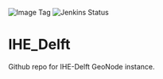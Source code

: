 ![Image Tag](https://img.shields.io/badge/Staging%20Image%20Tag:-0.0.1--0894e5e--sta-blue.svg)
![Jenkins Status](https://img.shields.io/badge/Staging%20Jenkins%20Build%20Status:-SUCCESS-green.svg)

# IHE_Delft

Github repo for IHE-Delft GeoNode instance.
